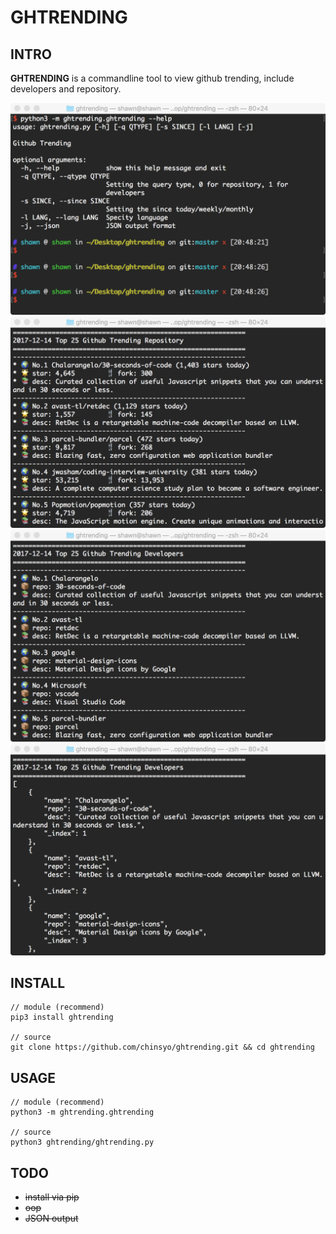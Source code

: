 # GHTRENDING

## INTRO

**GHTRENDING** is a commandline tool to view github trending, include developers and repository.

![help](./screenshot/help.png)
![repository](./screenshot/repository.png)
![developers](./screenshot/developers.png)
![json](./screenshot/json.png)

## INSTALL
```shell
// module (recommend)
pip3 install ghtrending

// source
git clone https://github.com/chinsyo/ghtrending.git && cd ghtrending
```

## USAGE
```shell
// module (recommend)
python3 -m ghtrending.ghtrending

// source
python3 ghtrending/ghtrending.py
```

## TODO

* ~~install via pip~~
* ~~oop~~
* ~~JSON output~~

